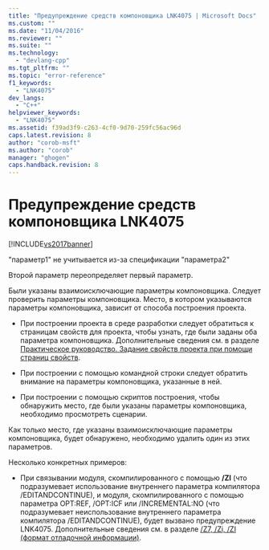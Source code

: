 ```yaml
---
title: "Предупреждение средств компоновщика LNK4075 | Microsoft Docs"
ms.custom: ""
ms.date: "11/04/2016"
ms.reviewer: ""
ms.suite: ""
ms.technology: 
  - "devlang-cpp"
ms.tgt_pltfrm: ""
ms.topic: "error-reference"
f1_keywords: 
  - "LNK4075"
dev_langs: 
  - "C++"
helpviewer_keywords: 
  - "LNK4075"
ms.assetid: f39ad3f9-c263-4cf0-9d70-259fc56ac96d
caps.latest.revision: 8
author: "corob-msft"
ms.author: "corob"
manager: "ghogen"
caps.handback.revision: 8
---
```

# Предупреждение средств компоновщика LNK4075
[!INCLUDE[vs2017banner](../../assembler/inline/includes/vs2017banner.md)]

"параметр1" не учитывается из\-за спецификации "параметра2"  
  
 Второй параметр переопределяет первый параметр.  
  
 Были указаны взаимоисключающие параметры компоновщика.  Следует проверить параметры компоновщика.  Место, в котором указываются параметры компоновщика, зависит от способа построения проекта.  
  
-   При построении проекта в среде разработки следует обратиться к страницам свойств для проекта, чтобы узнать, где были заданы оба параметра компоновщика.  Дополнительные сведения см. в разделе [Практическое руководство. Задание свойств проекта при помощи страниц свойств](../Topic/How%20to:%20Specify%20Project%20Properties%20with%20Property%20Pages.md).  
  
-   При построении с помощью командной строки следует обратить внимание на параметры компоновщика, указанные в ней.  
  
-   При построении с помощью скриптов построения, чтобы обнаружить место, где были указаны параметры компоновщика, необходимо просмотреть сценарии.  
  
 Как только место, где указаны взаимоисключающие параметры компоновщика, будет обнаружено, необходимо удалить один из этих параметров.  
  
 Несколько конкретных примеров:  
  
-   При связывании модуля, скомпилированного с помощью **\/ZI** \(что подразумевает использование внутреннего параметра компилятора \/EDITANDCONTINUE\), и модуля, скомпилированного с помощью параметра OPT:REF, \/OPT:ICF или \/INCREMENTAL:NO \(что подразумевает неиспользование внутреннего параметра компилятора \/EDITANDCONTINUE\), будет вызвано предупреждение LNK4075.  Дополнительные сведения см. в разделе [\/Z7, \/Zi, \/ZI \(формат отладочной информации\)](../Topic/-Z7,%20-Zi,%20-ZI%20\(Debug%20Information%20Format\).md).